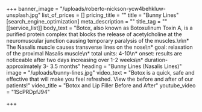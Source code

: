 +++
banner_image = "/uploads/roberto-nickson-ycw4behkluw-unsplash.jpg"
list_of_prices = []
pricing_title = ""
title = "Bunny Lines"
[search_engine_optimization]
meta_description = ""
title_tag = ""
[[service_list]]
body_text = "Botox, also known as Botoxulinum Toxin A, is a purified protein complex that blocks the release of acetylcholine at the neuromuscular junction causing temporary paralysis of the muscles.\n\n* The Nasalis muscle causes transverse lines on the nose\n* goal: relaxation of the proximal Nasalis muscle\n* total units: 4-10\n* onset: results are noticeable after two days increasing over 1-2 weeks\n* duration- approximately 3- 3.5 months"
heading = "Bunny Lines (Nasalis Lines)"
image = "/uploads/bunny-lines.jpg"
video_text = "Botox is a quick, safe and effective that will make you feel refreshed. View the before and after of our patients!"
video_title = "Botox and Lip Filler Before and After"
youtube_video = "1ScPRDpfJ94"

+++
